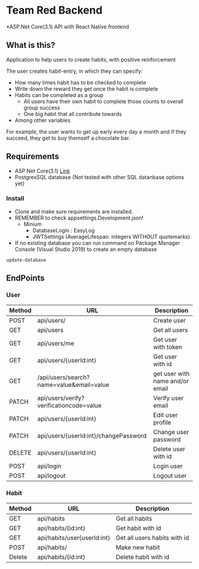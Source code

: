 # Team Red Backend
*ASP.Net Core(3.1) API with React Native frontend

## What is this?
Application to help users to create habits, with positive reinforcement 

The user creates habit-entry, in which they can specify: 
- How many times habit has to be checked to complete 
- Write down the reward they get once the habit is complete 
- Habits can be completed as a group 
  - All users have their own habit to complete those counts to overall group success 
  - One big habit that all contribute towards 
- Among other variables 

For example, the user wants to get up early every day a month and if they succeed, they get to buy themself a chocolate bar. 


  
## Requirements
- ASP.Net Core(3.1) [Link](https://dotnet.microsoft.com/download/dotnet/3.1)
- PostgresSQL database (Not tested with other SQL datanbase options yet)

### Install
- Clone and make sure requirements are installed.
- REMEMBER to check appsettings.Development.json!
    - Minium
        - DatabaseLogin : EasyLog
        - JWTSettings (AverageLifespan: integers WITHOUT quotemarks)
- If no existing database you can run command on Package Manager Console (Visual Studio 2019) to create an empty database
```
update-database
```


## EndPoints
### User
| Method | URL | Description |
| ------ | ------ | ------ |
| POST | api/users/ | Create user |
| GET | api/users | Get all users |
| GET | api/users/me | Get user with token |
| GET | api/users/{userId:int} | Get user with id |
| GET | /api/users/search?name=value&email=value | get user with name and/or email |
| PATCH | api/users/verify?verificationcode=value| Verify user email |
| PATCH | api/users/{userId:int}  | Edit user profile |
| PATCH | api/users/{userId:int}/changePassword  | Change user password |
| DELETE | api/users/{userId:int} | Delete user with id |
| POST | api/login | Login user|
| POST | api/logout | Logout user |


### Habit
| Method | URL | Description |
| ------ | ------ | ------ |
| GET | api/habits | Get all habits |
| GET | api/habits/{id:int} | Get habit with id |
| GET | api/habits/user{userId:int} | Get all users habits with id |
| POST | api/habits/ | Make new habit |
| Delete | api/habits/{id:int} | Delete habit with id |


